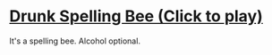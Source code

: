 # [Drunk Spelling Bee (Click to play)](https://benjaminjkern.github.io/drunkspellingbee)

It's a spelling bee. Alcohol optional.

